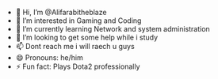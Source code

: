 - 👋 Hi, I’m @Alifarabitheblaze
- 👀 I’m interested in Gaming and Coding
- 🌱 I’m currently learning Network and system administration
- 💞️ I’m looking to get some help while i study
- 📫 Dont reach me i will raech u guys
- 😄 Pronouns: he/him
- ⚡ Fun fact: Plays Dota2 professionally

<!---
Alifarabitheblaze/Alifarabitheblaze is a ✨ special ✨ repository because its `README.md` (this file) appears on your GitHub profile.
You can click the Preview link to take a look at your changes.
--->
